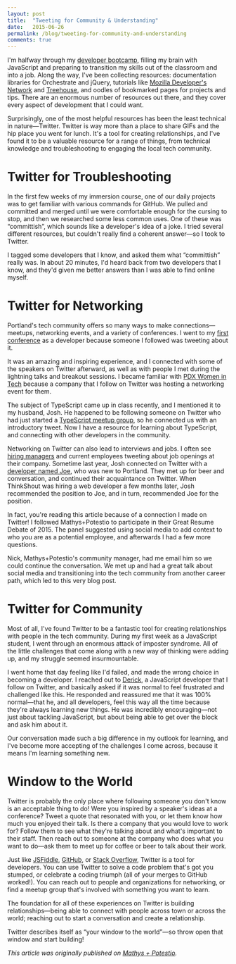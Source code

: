 ```yaml
---
layout: post
title:  "Tweeting for Community & Understanding"
date:   2015-06-26
permalink: /blog/tweeting-for-community-and-understanding
comments: true
---
```


I'm halfway through my [developer bootcamp](http://www.portlandcodeschool.com/javascriptimmersion/), filling my brain with JavaScript and preparing to transition my skills out of the classroom and into a job. Along the way, I've been collecting resources: documentation libraries for Orchestrate and jQuery, tutorials like [Mozilla Developer's Network](https://developer.mozilla.org/en-US/) and [Treehouse](https://teamtreehouse.com/), and oodles of bookmarked pages for projects and tips. There are an enormous number of resources out there, and they cover every aspect of development that I could want.

Surprisingly, one of the most helpful resources has been the least technical in nature—Twitter. Twitter is way more than a place to share GIFs and the hip place you went for lunch. It's a tool for creating relationships, and I've found it to be a valuable resource for a range of things, from technical knowledge and troubleshooting to engaging the local tech community.

# Twitter for Troubleshooting

In the first few weeks of my immersion course, one of our daily projects was to get familiar with various commands for GitHub. We pulled and committed and merged until we were comfortable enough for the cursing to stop, and then we researched some less common uses. One of these was “committish”, which sounds like a developer's idea of a joke. I tried several different resources, but couldn't really find a coherent answer—so I took to Twitter.

I tagged some developers that I know, and asked them what “committish” really was. In about 20 minutes, I'd heard back from two developers that I know, and they'd given me better answers than I was able to find online myself.

# Twitter for Networking

Portland's tech community offers so many ways to make connections—meetups, networking events, and a variety of conferences. I went to my [first conference](http://act-wpdx.splashthat.com/) as a developer because someone I followed was tweeting about it.

It was an amazing and inspiring experience, and I connected with some of the speakers on Twitter afterward, as well as with people I met during the lightning talks and breakout sessions. I became familiar with [PDX Women in Tech](https://twitter.com/pdxwiit) because a company that I follow on Twitter was hosting a networking event for them.

The subject of TypeScript came up in class recently, and I mentioned it to my husband, Josh. He happened to be following someone on Twitter who had just started a [TypeScript meetup group](http://www.meetup.com/Portland-TypeScript-Meetup/), so he connected us with an introductory tweet. Now I have a resource for learning about TypeScript, and connecting with other developers in the community.

Networking on Twitter can also lead to interviews and jobs. I often see [hiring managers](https://twitter.com/SDStowe/status/610394014542639104) and current employees tweeting about job openings at their company. Sometime last year, Josh connected on Twitter with a [developer named Joe](https://twitter.com/komejo), who was new to Portland. They met up for beer and conversation, and continued their acquaintance on Twitter. When ThinkShout was hiring a web developer a few months later, Josh recommended the position to Joe, and in turn, recommended Joe for the position.

In fact, you're reading this article because of a connection I made on Twitter! I followed Mathys+Potestio to participate in their Great Resume Debate of 2015. The panel suggested using social media to add context to who you are as a potential employee, and afterwards I had a few more questions.

Nick, Mathys+Potestio's community manager, had me email him so we could continue the conversation. We met up and had a great talk about social media and transitioning into the tech community from another career path, which led to this very blog post.

# Twitter for Community

Most of all, I've found Twitter to be a fantastic tool for creating relationships with people in the tech community. During my first week as a JavaScript student, I went through an enormous attack of imposter syndrome. All of the little challenges that come along with a new way of thinking were adding up, and my struggle seemed insurmountable.

I went home that day feeling like I'd failed, and made the wrong choice in becoming a developer. I reached out to [Derick](https://twitter.com/derickbailey), a JavaScript developer that I follow on Twitter, and basically asked if it was normal to feel frustrated and challenged like this. He responded and reassured me that it was 100% normal—that he, and all developers, feel this way all the time because they're always learning new things. He was incredibly encouraging—not just about tackling JavaScript, but about being able to get over the block and ask him about it.

Our conversation made such a big difference in my outlook for learning, and I've become more accepting of the challenges I come across, because it means I'm learning something new.

# Window to the World

Twitter is probably the only place where following someone you don't know is an acceptable thing to do! Were you inspired by a speaker's ideas at a conference? Tweet a quote that resonated with you, or let them know how much you enjoyed their talk. Is there a company that you would love to work for? Follow them to see what they're talking about and what's important to their staff. Then reach out to someone at the company who does what you want to do—ask them to meet up for coffee or beer to talk about their work.

Just like [JSFiddle](https://jsfiddle.net/), [GitHub](https://github.com/), or [Stack Overflow](http://stackoverflow.com/), Twitter is a tool for developers. You can use Twitter to solve a code problem that's got you stumped, or celebrate a coding triumph (all of your merges to GitHub worked!). You can reach out to people and organizations for networking, or find a meetup group that's involved with something you want to learn.

The foundation for all of these experiences on Twitter is building relationships—being able to connect with people across town or across the world; reaching out to start a conversation and create a relationship.

Twitter describes itself as “your window to the world”—so throw open that window and start building!


*This article was originally published on [Mathys + Potestio](http://mathys-potestio.com/a-developer-tweets-to-build-community-and-understanding/).*